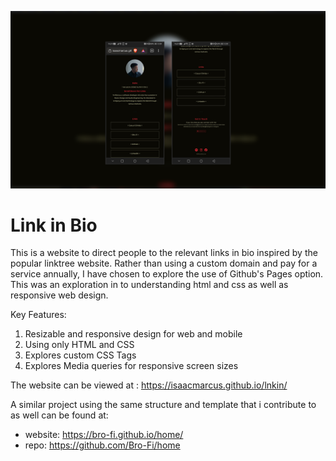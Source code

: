 ![preview_img](https://github.com/isaacmarcus/lnkin/blob/main/images/lnktree_ss.png?raw=true)

# Link in Bio

This is a website to direct people to the relevant links in bio inspired by the popular linktree website.
Rather than using a custom domain and pay for a service annually, I have chosen to explore the use of Github's Pages option.
This was an exploration in to understanding html and css as well as responsive web design.

Key Features:
1. Resizable and responsive design for web and mobile 
2. Using only HTML and CSS
3. Explores custom CSS Tags
4. Explores Media queries for responsive screen sizes

The website can be viewed at :
https://isaacmarcus.github.io/lnkin/

A similar project using the same structure and template that i contribute to as well can be found at:
- website: https://bro-fi.github.io/home/
- repo: https://github.com/Bro-Fi/home


 
